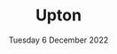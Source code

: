 ---
title: Upton
pill: New for 2022
support: Paul Lavelle Foundation
image: 2022-12-06-Upton.jpg
date: Tuesday 6 December 2022
text: ...
---
